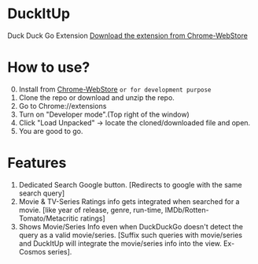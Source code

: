 # DuckItUp
Duck Duck Go Extension
[Download the extension from Chrome-WebStore](https://chrome.google.com/webstore/detail/duckduckgo-enhancer/jmmkhgopncnabnhkedjfbeappnhfecej)
# How to use?
0. Install from [Chrome-WebStore](https://chrome.google.com/webstore/detail/duckduckgo-enhancer/jmmkhgopncnabnhkedjfbeappnhfecej)
`or for development purpose`
1. Clone the repo or download and unzip the repo.
2. Go to Chrome://extensions
3. Turn on "Developer mode".(Top right of the window)
3. Click "Load Unpacked" -> locate the cloned/downloaded file and open.
4. You are good to go.

# Features
1. Dedicated Search Google button. [Redirects to google with the same search query]
2. Movie & TV-Series Ratings info gets integrated when searched for a movie. [like year of release, genre, run-time, IMDb/Rotten-Tomato/Metacritic ratings]
3. Shows Movie/Series Info even when DuckDuckGo doesn't detect the query as a valid movie/series. [Suffix such queries with movie/series and DuckItUp will integrate the movie/series info into the view. Ex- Cosmos series].